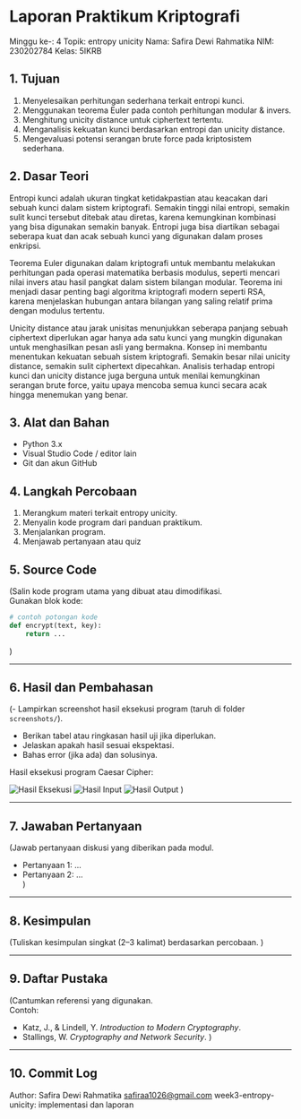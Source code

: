 # Laporan Praktikum Kriptografi
Minggu ke-: 4
Topik: entropy unicity
Nama: Safira Dewi Rahmatika 
NIM: 230202784
Kelas: 5IKRB 
## 1. Tujuan
1. Menyelesaikan perhitungan sederhana terkait entropi kunci.
2. Menggunakan teorema Euler pada contoh perhitungan modular & invers.
3. Menghitung unicity distance untuk ciphertext tertentu.
4. Menganalisis kekuatan kunci berdasarkan entropi dan unicity distance.
5. Mengevaluasi potensi serangan brute force pada kriptosistem sederhana.

## 2. Dasar Teori
Entropi kunci adalah ukuran tingkat ketidakpastian atau keacakan dari sebuah kunci dalam sistem kriptografi. Semakin tinggi nilai entropi, semakin sulit kunci tersebut ditebak atau diretas, karena kemungkinan kombinasi yang bisa digunakan semakin banyak. Entropi juga bisa diartikan sebagai seberapa kuat dan acak sebuah kunci yang digunakan dalam proses enkripsi.

Teorema Euler digunakan dalam kriptografi untuk membantu melakukan perhitungan pada operasi matematika berbasis modulus, seperti mencari nilai invers atau hasil pangkat dalam sistem bilangan modular. Teorema ini menjadi dasar penting bagi algoritma kriptografi modern seperti RSA, karena menjelaskan hubungan antara bilangan yang saling relatif prima dengan modulus tertentu.

Unicity distance atau jarak unisitas menunjukkan seberapa panjang sebuah ciphertext diperlukan agar hanya ada satu kunci yang mungkin digunakan untuk menghasilkan pesan asli yang bermakna. Konsep ini membantu menentukan kekuatan sebuah sistem kriptografi. Semakin besar nilai unicity distance, semakin sulit ciphertext dipecahkan. Analisis terhadap entropi kunci dan unicity distance juga berguna untuk menilai kemungkinan serangan brute force, yaitu upaya mencoba semua kunci secara acak hingga menemukan yang benar.

## 3. Alat dan Bahan
- Python 3.x  
- Visual Studio Code / editor lain  
- Git dan akun GitHub  

## 4. Langkah Percobaan
1. Merangkum materi terkait entropy unicity.
2. Menyalin kode program dari panduan praktikum.
3. Menjalankan program.
4. Menjawab pertanyaan atau quiz 

## 5. Source Code
(Salin kode program utama yang dibuat atau dimodifikasi.  
Gunakan blok kode:

```python
# contoh potongan kode
def encrypt(text, key):
    return ...
```
)

---

## 6. Hasil dan Pembahasan
(- Lampirkan screenshot hasil eksekusi program (taruh di folder `screenshots/`).  
- Berikan tabel atau ringkasan hasil uji jika diperlukan.  
- Jelaskan apakah hasil sesuai ekspektasi.  
- Bahas error (jika ada) dan solusinya. 

Hasil eksekusi program Caesar Cipher:

![Hasil Eksekusi](screenshots/output.png)
![Hasil Input](screenshots/input.png)
![Hasil Output](screenshots/output.png)
)

---

## 7. Jawaban Pertanyaan
(Jawab pertanyaan diskusi yang diberikan pada modul.  
- Pertanyaan 1: …  
- Pertanyaan 2: …  
)
---

## 8. Kesimpulan
(Tuliskan kesimpulan singkat (2–3 kalimat) berdasarkan percobaan.  )

---

## 9. Daftar Pustaka
(Cantumkan referensi yang digunakan.  
Contoh:  
- Katz, J., & Lindell, Y. *Introduction to Modern Cryptography*.  
- Stallings, W. *Cryptography and Network Security*.  )

---

## 10. Commit Log
Author: Safira Dewi Rahmatika <email> safiraa1026@gmail.com
week3-entropy-unicity: implementasi dan laporan
